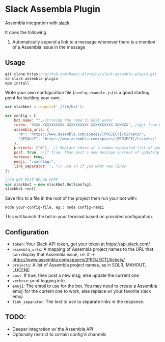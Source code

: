# Slack Assembla Plugin

Assembla integration with [slack](http://slack.com).  

It does the following:

1. Automatically append a link to a message whenever there is a mention of a Assembla issue in the message

## Usage

```javascript
git clone https://github.com/Ramzi-Alqrainy/slack-assembla-plugin.git
cd slack-assembla-plugin
npm install
```

Write your own configuration file (`config-example.js`) is a good starting point for building your own.

```javascript
var slackbot = require('./lib/bot');

var config = {
    bot_name: "",//Provide the name to post under
    token: 'XXXX-XXXXXXXXXX-XXXXXXXXXX-XXXXXXXXXX-XXXXXX', //get from https://api.slack.com/web#basics
    assembla_urls: {
      "#": "https://www.assembla.com/spaces/[PROJECT]/tickets/",
      "DEFAULT": "https://www.assembla.com/spaces/[PROJECT]/tickets/"
    },
    projects: ["#"],  // Replace these w/ a comma separated list of your project URLs.
    post: true, //If true, than post a new message instead of updating the current message
    verbose: true,
    emoji: ":warning:",
    link_separator: ", "// use \n if you want new lines
};

//DO NOT EDIT BELOW HERE
var slackbot = new slackbot.Bot(config);
slackbot.run();
```

Save this to a file in the root of the project then run your bot with:

    node your-config-file, eg.: node config-ramzi

This will launch the bot in your terminal based on provided configuration.

## Configuration

- `token`: Your Slack API token, get your token at https://api.slack.com/
- `assembla_urls`: A mapping of Assembla project names to the URL that can display that Assembla issue, i.e. # -> https://www.assembla.com/spaces/[PROJECT]/tickets/
- `projects`: A list of Assembla project names, as in SOLR, MAHOUT, LUCENE
- `post`: If true, then post a new msg, else update the current one
- `verbose`: print logging info
- `emoji`: The emoji to use for the bot.  You may need to create a Assembla emoji for the current one to work, else replace w/ your favorite slack emoji
- `link_separator`: The text to use to separate links in the response.

## TODO:

- Deeper integration w/ the Assembla API
- Optionally restrict to certain config'd channels
